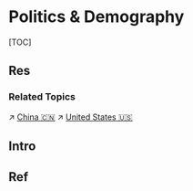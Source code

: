# Politics & Demography

[TOC]



## Res
### Related Topics
↗ [China 🇨🇳](Countries%20Overview/Asia/China%20🇨🇳/China%20🇨🇳.md)
↗ [United States 🇺🇸](Countries%20Overview/America/United%20States%20🇺🇸/United%20States%20🇺🇸.md)



## Intro



## Ref
[超级大国 | wikipedia]: https://zh.wikipedia.org/zh-hans/%E8%B6%85%E7%BA%A7%E5%A4%A7%E5%9B%BD

[国家 | wikipeida]: https://zh.wikipedia.org/zh-hans/%E5%9B%BD%E5%AE%B6
